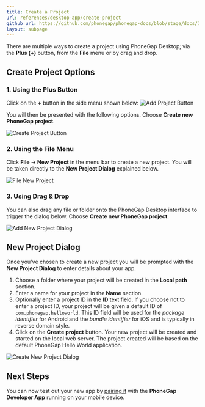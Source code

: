 ```yaml
---
title: Create a Project
url: references/desktop-app/create-project
github_url: https://github.com/phonegap/phonegap-docs/blob/stage/docs/3-references/desktop-app/2-create-project.html.md
layout: subpage
---
```


There are multiple ways to create a project using PhoneGap Desktop; via the **Plus (+)** button, from the **File** menu or by drag
and drop.

## Create Project Options

### 1. Using the Plus Button

  Click on the **+** button in the side menu shown below:
  ![Add Project Button](/images/docs-plus-button.png)

  You will then be presented with the following options. Choose **Create new PhoneGap project**.

  ![Create Project Button](/images/docs-add-new.png)

### 2. **Using the File Menu**

   Click **File -> New Project** in the menu bar to create a new project. You will be taken directly to the **New Project Dialog**
   explained below.

   ![File New Project](/images/docs-file-menu.png)

### 3. **Using Drag & Drop**

   You can also drag any file or folder onto the PhoneGap Desktop interface to trigger the dialog below. Choose **Create new PhoneGap project**.

   ![Add New Project Dialog](/images/docs-add-new.png)

## New Project Dialog

Once you've chosen to create a new project you will be prompted with the **New Project Dialog** to enter details about your app.

1. Choose a folder where your project will be created in the **Local path** section.
1. Enter a name for your project in the **Name** section.
1. Optionally enter a project ID in the **ID** text field. If you choose not to enter a project ID, your project will be given a default ID of `com.phonegap.helloworld`. This ID field will be used for the *package identifier* for Android and the *bundle identifier* for iOS and is typically in reverse domain style.
1. Click on the **Create project** button. Your new project will be created and started on the local web server. The project created will be based on the default PhoneGap Hello World application.

  ![Create New Project Dialog](/images/docs-create-dialog.png)

## Next Steps

You can now test out your new app by [pairing it](/references/desktop-app/pair-with-dev-app/) with the **PhoneGap Developer App** running on your mobile device.
